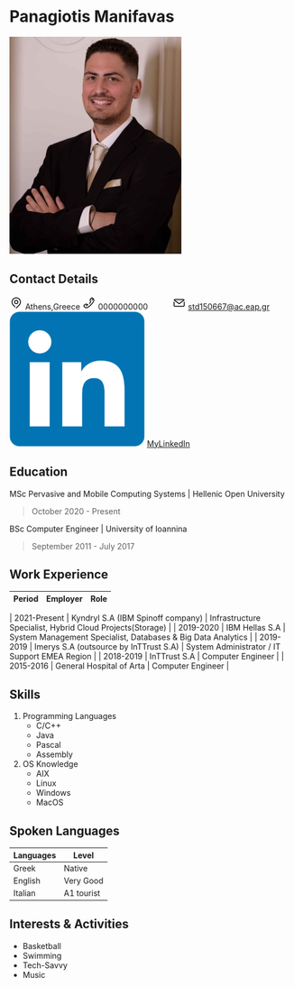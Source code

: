 # Panagiotis Manifavas            
![Manifavas Panagiotis](/images/photo.jpg) 


## Contact Details

![Address](/images/location.png) Athens,Greece 
![Phone](/images/phone.png) 0000000000 &nbsp;&nbsp;&nbsp;&nbsp;&nbsp;&nbsp;&nbsp;&nbsp;&nbsp;
![Email](/images/email.png) std150667@ac.eap.gr &nbsp;&nbsp;&nbsp;&nbsp;&nbsp;&nbsp;&nbsp;&nbsp;&nbsp;
![LinkedIn](/images/linkedin.png) [MyLinkedIn](https://www.linkedin.com/in/panagiotis-manifavas-67007b132/)

## Education

MSc Pervasive and Mobile Computing Systems | Hellenic Open University
>October 2020 - Present

BSc Computer Engineer | University of Ioannina
>September 2011 - July 2017

## Work Experience

| Period  | Employer | Role |
| ------------- | ------------- | ------------- |

| 2021-Present  | Kyndryl S.A (IBM Spinoff company)  | Infrastructure Specialist, Hybrid Cloud Projects(Storage)  |
| 2019-2020  | IBM Hellas S.A  | System Management Specialist, Databases & Big Data Analytics  |
| 2019-2019  | Imerys S.A (outsource by InTTrust S.A)  | System Administrator / IT Support EMEA Region  |
| 2018-2019  | InTTrust S.A  | Computer Engineer   |
| 2015-2016  | General Hospital of Arta  | Computer Engineer   |


## Skills
1. Programming Languages
   - C/C++ 
   - Java 
   - Pascal
   - Assembly
2. OS Knowledge
   - AIX
   - Linux
   - Windows
   - MacOS


## Spoken Languages

| Languages  | Level | 
| ------------- | ------------- | 
| Greek  | Native  | 
| English  | Very Good  | 
| Italian  | A1 tourist  | 

## Interests & Activities
- Basketball
- Swimming
- Tech-Savvy
- Music

